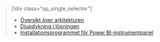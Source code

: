 > [!div class="op_single_selector"]
> * [Översikt över arkitekturen](../articles/machine-learning/team-data-science-process/cortana-analytics-playbook-vehicle-telemetry.md)
> * [Djupdykning i lösningen](../articles/machine-learning/team-data-science-process/cortana-analytics-playbook-vehicle-telemetry-deep-dive.md)
> * [Installationsprogrammet för Power BI-instrumentpanel](../articles/machine-learning/team-data-science-process/cortana-analytics-playbook-vehicle-telemetry-powerbi.md)
> 
> 

